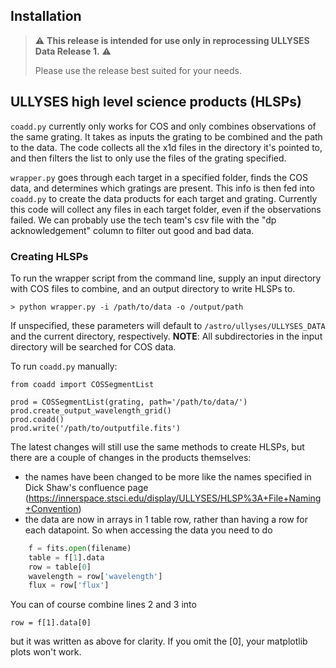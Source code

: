 ## Installation

> :warning: **This release is intended for use only in reprocessing ULLYSES Data Release 1.** :warning:
> 
> Please use the release best suited for your needs.



## ULLYSES high level science products (HLSPs)

`coadd.py` currently only works for COS and only combines observations of the same grating. It takes as inputs the grating to be combined and the path to the data. The code collects all the x1d files in the directory it's pointed to, and then filters the list to only use the files of the grating specified.
 
`wrapper.py` goes through each target in a specified folder, finds the COS data, and determines which gratings are present. This info is then fed into `coadd.py` to create the data products for each target and grating. Currently this code will collect any files in each target folder, even if the observations failed. We can probably use the tech team's csv file with the "dp acknowledgement" column to filter out good and bad data.

### Creating HLSPs 

To run the wrapper script from the command line, supply an input directory 
with COS files to combine, and an output directory to write HLSPs to.
 
    > python wrapper.py -i /path/to/data -o /output/path
    
If unspecified, these parameters will default to
`/astro/ullyses/ULLYSES_DATA` and the current directory, respectively. **NOTE**: All 
subdirectories in the input directory will be searched for COS data.

To run `coadd.py` manually:

    from coadd import COSSegmentList

    prod = COSSegmentList(grating, path='/path/to/data/')
    prod.create_output_wavelength_grid()
    prod.coadd()
    prod.write('/path/to/outputfile.fits')
    
The latest changes will still use the same methods to create HLSPs, but there are a couple of
changes in the products themselves:

 - the names have been changed to be more like the names specified in Dick Shaw's confluence page
(https://innerspace.stsci.edu/display/ULLYSES/HLSP%3A+File+Naming+Convention)
 - the data are now in arrays in 1 table row, rather than having a row for each datapoint.  So when accessing
the data you need to do
```python
    f = fits.open(filename)
    table = f[1].data
    row = table[0]
    wavelength = row['wavelength']
    flux = row['flux']
```
You can of course combine lines 2 and 3 into

    row = f[1].data[0]

but it was written as above for clarity.  If you omit the [0], your matplotlib plots won't work.